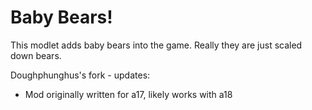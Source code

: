 # Baby Bears!
This modlet adds baby bears into the game. Really they are just scaled down bears.

Doughphunghus's fork - updates:

- Mod originally written for a17, likely works with a18
